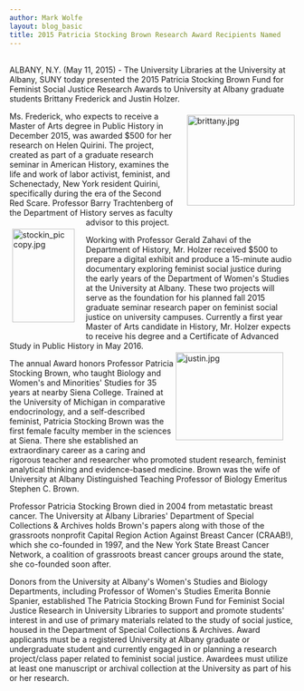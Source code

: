 ```yaml
---
author: Mark Wolfe
layout: blog_basic
title: 2015 Patricia Stocking Brown Research Award Recipients Named
---
```

<div class="entry-body">
<p><br/>
ALBANY, N.Y. (May 11, 2015) - The University Libraries at the University at Albany, SUNY today presented the 2015 Patricia Stocking Brown Fund for Feminist Social Justice Research Awards to University at Albany graduate students Brittany Frederick and Justin Holzer.<img alt="brittany.jpg" class="mt-image-right" height="160" src="{{ site.url }}/posts-img/brittany.jpg" style="float: right; margin: 20px 0 20px 20px;" width="190"/></p>
<p>Ms. Frederick, who expects to receive a Master of Arts degree in Public History in December 2015, was awarded $500 for her research on Helen Quirini.  The project, created as part of a graduate research seminar in American History, examines the life and work of labor activist, feminist, and Schenectady, New York resident Quirini, specifically during the era of the Second Red Scare.  Professor Barry Trachtenberg of the Department of History serves as faculty advisor to this project. <img alt="stockin_pic copy.jpg" class="mt-image-left" height="165" src="{{ site.url }}/posts-img/stockin_pic%20copy.jpg" style="float: left; margin: 20px 20px 20px 5px;" width="110"><br/>
</img></p>
<p>Working with Professor Gerald Zahavi of the Department of History, Mr. Holzer received $500 to prepare a digital exhibit and produce a 15-minute audio documentary exploring feminist social justice during the early years of the Department of Women's Studies at the University at Albany.  These two projects will serve as the foundation for his planned fall 2015 graduate seminar research paper on feminist social justice on university campuses.  Currently a first year Master of Arts candidate in History, Mr. Holzer expects to receive his degree and a Certificate of Advanced Study in Public History in May 2016.<img alt="justin.jpg" class="mt-image-right" height="155" src="{{ site.url }}/posts-img/justin.jpg" style="float: right; margin: 20px 20px 20px 0;" width="190"/></p>
<p>The annual Award honors Professor Patricia Stocking Brown, who taught Biology and Women's and Minorities' Studies for 35 years at nearby Siena College. Trained at the University of Michigan in comparative endocrinology, and a self-described feminist, Patricia Stocking Brown was the first female faculty member in the sciences at Siena. There she established an extraordinary career as a caring and rigorous teacher and researcher who promoted student research, feminist analytical thinking and evidence-based medicine.  Brown was the wife of University at Albany Distinguished Teaching Professor of Biology Emeritus Stephen C. Brown.</p>
<p>Professor Patricia Stocking Brown died in 2004 from metastatic breast cancer. The University at Albany Libraries' Department of Special Collections &amp; Archives holds Brown's papers along with those of the grassroots nonprofit Capital Region Action Against Breast Cancer (CRAAB!), which she co-founded in 1997, and the New York State Breast Cancer Network, a coalition of grassroots breast cancer groups around the state, she co-founded soon after.</p>
<p>Donors from the University at Albany's Women's Studies and Biology Departments, including Professor of Women's Studies Emerita Bonnie Spanier, established The Patricia Stocking Brown Fund for Feminist Social Justice Research in University Libraries to support and promote students' interest in and use of primary materials related to the study of social justice, housed in the Department of Special Collections &amp; Archives.  Award applicants must be a registered University at Albany graduate or undergraduate student and currently engaged in or planning a research project/class paper related to feminist social justice.  Awardees must utilize at least one manuscript or archival collection at the University as part of his or her research. </p>
</div>